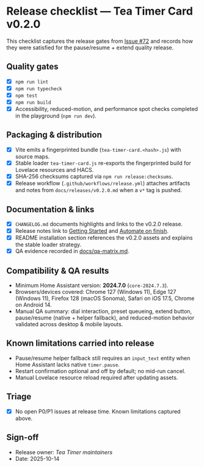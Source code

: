 # Release checklist — Tea Timer Card v0.2.0

This checklist captures the release gates from [Issue #72](https://github.com/sharwell/ha-tea-timer/issues/72) and records how they were satisfied for the pause/resume + extend quality release.

## Quality gates

- [x] `npm run lint`
- [x] `npm run typecheck`
- [x] `npm test`
- [x] `npm run build`
- [x] Accessibility, reduced-motion, and performance spot checks completed in the playground (`npm run dev`).

## Packaging & distribution

- [x] Vite emits a fingerprinted bundle (`tea-timer-card.<hash>.js`) with source maps.
- [x] Stable loader `tea-timer-card.js` re-exports the fingerprinted build for Lovelace resources and HACS.
- [x] SHA-256 checksums captured via `npm run release:checksums`.
- [x] Release workflow (`.github/workflows/release.yml`) attaches artifacts and notes from `docs/releases/v0.2.0.md` when a `v*` tag is pushed.

## Documentation & links

- [x] `CHANGELOG.md` documents highlights and links to the v0.2.0 release.
- [x] Release notes link to [Getting Started](getting-started.md) and [Automate on finish](automations/finished.md).
- [x] README installation section references the v0.2.0 assets and explains the stable loader strategy.
- [x] QA evidence recorded in [docs/qa-matrix.md](qa-matrix.md).

## Compatibility & QA results

- Minimum Home Assistant version: **2024.7.0** (`core-2024.7.3`).
- Browsers/devices covered: Chrome 127 (Windows 11), Edge 127 (Windows 11), Firefox 128 (macOS Sonoma), Safari on iOS 17.5, Chrome on Android 14.
- Manual QA summary: dial interaction, preset queueing, extend button, pause/resume (native + helper fallback), and reduced-motion behavior validated across desktop & mobile layouts.

## Known limitations carried into release

- Pause/resume helper fallback still requires an `input_text` entity when Home Assistant lacks native `timer.pause`.
- Restart confirmation optional and off by default; no mid-run cancel.
- Manual Lovelace resource reload required after updating assets.

## Triage

- [x] No open P0/P1 issues at release time. Known limitations captured above.

## Sign-off

- Release owner: _Tea Timer maintainers_
- Date: 2025-10-14
